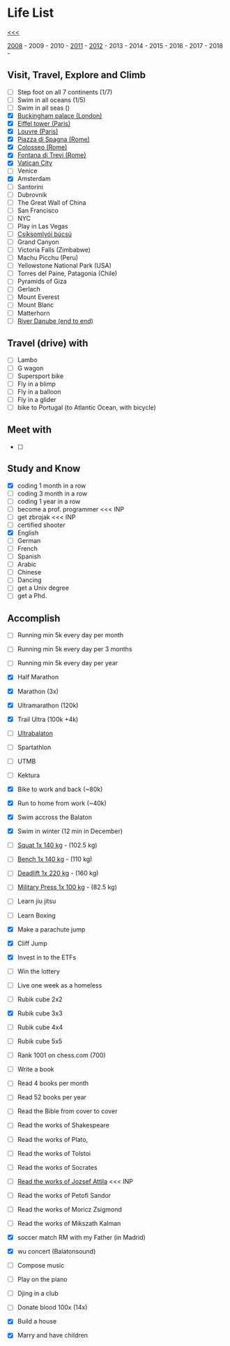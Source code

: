 
Life List
======

[<<<](https://github.com/ttltrk/0con/blob/master/README.MD)

[2008](https://github.com/ttltrk/ELSE/blob/master/LL/2008/LL_2008.MD) - 
2009 - 
2010 - 
[2011](https://github.com/ttltrk/ELSE/blob/master/LL/2011/LL_2011.MD) - 
[2012](https://github.com/ttltrk/ELSE/blob/master/LL/2012/LL_2012.MD) - 
2013 - 
2014 - 
2015 - 
2016 - 
2017 - 
2018 - 

Visit, Travel, Explore and Climb
------

- [ ] Step foot on all 7 continents (1/7)
- [ ] Swim in all oceans (1/5)
- [ ] Swim in all seas ()
- [x] [Buckingham palace (London)](https://github.com/ttltrk/ELSE/blob/master/LL/2012/LL_2012.MD)
- [x] [Eiffel tower (Paris)](https://github.com/ttltrk/ELSE/blob/master/LL/2008/LL_2008.MD)
- [x] [Louvre (Paris)](https://github.com/ttltrk/ELSE/blob/master/LL/2008/LL_2008.MD)
- [x] [Piazza di Spagna (Rome)](https://github.com/ttltrk/ELSE/blob/master/LL/2012/LL_2012.MD)
- [x] [Colosseo (Rome)](https://github.com/ttltrk/ELSE/blob/master/LL/2012/LL_2012.MD)
- [x] [Fontana di Trevi (Rome)](https://github.com/ttltrk/ELSE/blob/master/LL/2012/LL_2012.MD)
- [x] [Vatican City](https://github.com/ttltrk/ELSE/blob/master/LL/2012/LL_2012.MD)
- [ ] Venice
- [x] Amsterdam
- [ ] Santorini
- [ ] Dubrovnik
- [ ] The Great Wall of China
- [ ] San Francisco
- [ ] NYC
- [ ] Play in Las Vegas
- [ ] [Csíksomlyói búcsú](https://hu.wikipedia.org/wiki/Cs%C3%ADksomly%C3%B3i_b%C3%BAcs%C3%BA)
- [ ] Grand Canyon
- [ ] Victoria Falls (Zimbabwe)
- [ ] Machu Picchu (Peru)
- [ ] Yellowstone National Park (USA)
- [ ] Torres del Paine, Patagonia (Chile)
- [ ] Pyramids of Giza
- [ ] Gerlach
- [ ] Mount Everest
- [ ] Mount Blanc
- [ ] Matterhorn
- [ ] [River Danube (end to end)](http://www.danube-cycle-path.com/)

Travel (drive) with
------

- [ ] Lambo
- [ ] G wagon
- [ ] Supersport bike
- [ ] Fly in a blimp
- [ ] Fly in a balloon  
- [ ] Fly in a glider
- [ ] bike to Portugal (to Atlantic Ocean, with bicycle)

Meet with
------

- [ ] 

Study and Know
------

- [x] coding 1 month in a row
- [ ] coding 3 month in a row
- [ ] coding 1 year in a row
- [ ] become a prof. programmer <<< INP
- [ ] get zbrojak <<< INP
- [ ] certified shooter 
- [x] English 
- [ ] German
- [ ] French
- [ ] Spanish
- [ ] Arabic
- [ ] Chinese
- [ ] Dancing
- [ ] get a Univ degree
- [ ] get a Phd.

Accomplish
------

- [ ] Running min 5k every day per month
- [ ] Running min 5k every day per 3 months
- [ ] Running min 5k every day per year
- [x] Half Marathon 
- [x] Marathon (3x)
- [x] Ultramarathon (120k)
- [x] Trail Ultra (100k +4k)
- [ ] [Ultrabalaton](http://ultrabalaton.hu/?lang=en)
- [ ] Spartathlon
- [ ] UTMB
- [ ] Kektura
- [x] Bike to work and back (~80k)
- [x] Run to home from work (~40k)
- [x] Swim accross the Balaton
- [x] Swim in winter (12 min in December)
- [ ] [Squat 1x 140 kg](https://github.com/ttltrk/ELSE/blob/master/PWR/PWR_STS.MD) - (102.5 kg)
- [ ] [Bench 1x 140 kg](https://github.com/ttltrk/ELSE/blob/master/PWR/PWR_STS.MD) - (110 kg)
- [ ] [Deadlift 1x 220 kg](https://github.com/ttltrk/ELSE/blob/master/PWR/PWR_STS.MD) - (160 kg)
- [ ] [Military Press 1x 100 kg](https://github.com/ttltrk/ELSE/blob/master/PWR/PWR_STS.MD) - (82.5 kg)
- [ ] Learn jiu jitsu
- [ ] Learn Boxing
- [x] Make a parachute jump
- [x] Cliff Jump
- [x] Invest in to the ETFs
- [ ] Win the lottery
- [ ] Live one week as a homeless
- [ ] Rubik cube 2x2
- [x] Rubik cube 3x3
- [ ] Rubik cube 4x4
- [ ] Rubik cube 5x5
- [ ] Rank 1001 on chess.com (700)
- [ ] Write a book
- [ ] Read 4 books per month
- [ ] Read 52 books per year
- [ ] Read the Bible from cover to cover
- [ ] Read the works of Shakespeare
- [ ] Read the works of Plato, 
- [ ] Read the works of Tolstoi
- [ ] Read the works of Socrates
- [ ] [Read the works of Jozsef Attila](http://mek.niif.hu/00700/00708/html/) <<< INP
- [ ] Read the works of Petofi Sandor
- [ ] Read the works of Moricz Zsigmond
- [ ] Read the works of Mikszath Kalman
- [x] soccer match RM with my Father (in Madrid)
- [x] wu concert (Balatonsound)
- [ ] Compose music
- [ ] Play on the piano
- [ ] Djing in a club
- [ ] Donate blood 100x (14x)
- [x] Build a house
- [x] Marry and have children 









